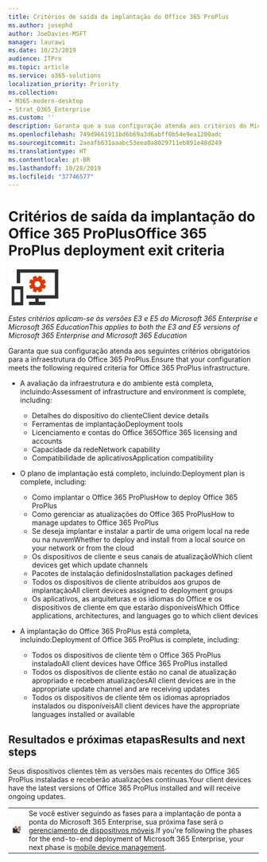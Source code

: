 ```yaml
---
title: Critérios de saída da implantação do Office 365 ProPlus
ms.author: josephd
author: JoeDavies-MSFT
manager: laurawi
ms.date: 10/23/2019
audience: ITPro
ms.topic: article
ms.service: o365-solutions
localization_priority: Priority
ms.collection:
- M365-modern-desktop
- Strat_O365_Enterprise
ms.custom: ''
description: Garanta que a sua configuração atenda aos critérios do Microsoft 365 Enterprise para a infraestrutura do Office 365 ProPlus.
ms.openlocfilehash: 749d9661911bd6b69a3d6abff0b54e9ea1200adc
ms.sourcegitcommit: 2aeafb631aaabc53eea0a8029711eb891e48d249
ms.translationtype: HT
ms.contentlocale: pt-BR
ms.lasthandoff: 10/28/2019
ms.locfileid: "37746577"
---
```

# <a name="office-365-proplus-deployment-exit-criteria"></a><span data-ttu-id="647a4-103">Critérios de saída da implantação do Office 365 ProPlus</span><span class="sxs-lookup"><span data-stu-id="647a4-103">Office 365 ProPlus deployment exit criteria</span></span>

![Fase 4: Office 365 ProPlus](./media/deploy-foundation-infrastructure/O365proplus_icon-small.png)

<span data-ttu-id="647a4-105">*Estes critérios aplicam-se às versões E3 e E5 do Microsoft 365 Enterprise e Microsoft 365 Education*</span><span class="sxs-lookup"><span data-stu-id="647a4-105">*This applies to both the E3 and E5 versions of Microsoft 365 Enterprise and Microsoft 365 Education*</span></span>

<span data-ttu-id="647a4-106">Garanta que sua configuração atenda aos seguintes critérios obrigatórios para a infraestrutura do Office 365 ProPlus.</span><span class="sxs-lookup"><span data-stu-id="647a4-106">Ensure that your configuration meets the following required criteria for Office 365 ProPlus infrastructure.</span></span>

- <span data-ttu-id="647a4-107">A avaliação da infraestrutura e do ambiente está completa, incluindo:</span><span class="sxs-lookup"><span data-stu-id="647a4-107">Assessment of infrastructure and environment is complete, including:</span></span>

    - <span data-ttu-id="647a4-108">Detalhes do dispositivo do cliente</span><span class="sxs-lookup"><span data-stu-id="647a4-108">Client device details</span></span>
    - <span data-ttu-id="647a4-109">Ferramentas de implantação</span><span class="sxs-lookup"><span data-stu-id="647a4-109">Deployment tools</span></span>
    - <span data-ttu-id="647a4-110">Licenciamento e contas do Office 365</span><span class="sxs-lookup"><span data-stu-id="647a4-110">Office 365 licensing and accounts</span></span>
    - <span data-ttu-id="647a4-111">Capacidade da rede</span><span class="sxs-lookup"><span data-stu-id="647a4-111">Network capability</span></span>
    - <span data-ttu-id="647a4-112">Compatibilidade de aplicativos</span><span class="sxs-lookup"><span data-stu-id="647a4-112">Application compatibility</span></span>

- <span data-ttu-id="647a4-113">O plano de implantação está completo, incluindo:</span><span class="sxs-lookup"><span data-stu-id="647a4-113">Deployment plan is complete, including:</span></span>

    - <span data-ttu-id="647a4-114">Como implantar o Office 365 ProPlus</span><span class="sxs-lookup"><span data-stu-id="647a4-114">How to deploy Office 365 ProPlus</span></span>
    - <span data-ttu-id="647a4-115">Como gerenciar as atualizações do Office 365 ProPlus</span><span class="sxs-lookup"><span data-stu-id="647a4-115">How to manage updates to Office 365 ProPlus</span></span>
    - <span data-ttu-id="647a4-116">Se deseja implantar e instalar a partir de uma origem local na rede ou na nuvem</span><span class="sxs-lookup"><span data-stu-id="647a4-116">Whether to deploy and install from a local source on your network or from the cloud</span></span>
    - <span data-ttu-id="647a4-117">Os dispositivos de cliente e seus canais de atualização</span><span class="sxs-lookup"><span data-stu-id="647a4-117">Which client devices get which update channels</span></span>
    - <span data-ttu-id="647a4-118">Pacotes de instalação definidos</span><span class="sxs-lookup"><span data-stu-id="647a4-118">Installation packages defined</span></span>
    - <span data-ttu-id="647a4-119">Todos os dispositivos de cliente atribuídos aos grupos de implantação</span><span class="sxs-lookup"><span data-stu-id="647a4-119">All client devices assigned to deployment groups</span></span>
    - <span data-ttu-id="647a4-120">Os aplicativos, as arquiteturas e os idiomas do Office e os dispositivos de cliente em que estarão disponíveis</span><span class="sxs-lookup"><span data-stu-id="647a4-120">Which Office applications, architectures, and languages go to which client devices</span></span>

- <span data-ttu-id="647a4-121">A implantação do Office 365 ProPlus está completa, incluindo:</span><span class="sxs-lookup"><span data-stu-id="647a4-121">Deployment of Office 365 ProPlus is complete, including:</span></span>

    - <span data-ttu-id="647a4-122">Todos os dispositivos de cliente têm o Office 365 ProPlus instalado</span><span class="sxs-lookup"><span data-stu-id="647a4-122">All client devices have Office 365 ProPlus installed</span></span>
    - <span data-ttu-id="647a4-123">Todos os dispositivos de cliente estão no canal de atualização apropriado e recebem atualizações</span><span class="sxs-lookup"><span data-stu-id="647a4-123">All client devices are in the appropriate update channel and are receiving updates</span></span>
    - <span data-ttu-id="647a4-124">Todos os dispositivos de cliente têm os idiomas apropriados instalados ou disponíveis</span><span class="sxs-lookup"><span data-stu-id="647a4-124">All client devices have the appropriate languages installed or available</span></span>



## <a name="results-and-next-steps"></a><span data-ttu-id="647a4-125">Resultados e próximas etapas</span><span class="sxs-lookup"><span data-stu-id="647a4-125">Results and next steps</span></span>

<span data-ttu-id="647a4-126">Seus dispositivos clientes têm as versões mais recentes do Office 365 ProPlus instaladas e receberão atualizações contínuas.</span><span class="sxs-lookup"><span data-stu-id="647a4-126">Your client devices have the latest versions of Office 365 ProPlus installed and will receive ongoing updates.</span></span>

|||
|:-------|:-----|
|![Fase 5: gerenciamento de dispositivo móvel](./media/deploy-foundation-infrastructure/mobiledevicemgmt_icon-small.png)| <span data-ttu-id="647a4-128">Se você estiver seguindo as fases para a implantação de ponta a ponta do Microsoft 365 Enterprise, sua próxima fase será o [gerenciamento de dispositivos móveis](mobility-infrastructure.md).</span><span class="sxs-lookup"><span data-stu-id="647a4-128">If you're following the phases for the end-to-end deployment of Microsoft 365 Enterprise, your next phase is [mobile device management](mobility-infrastructure.md).</span></span> |
